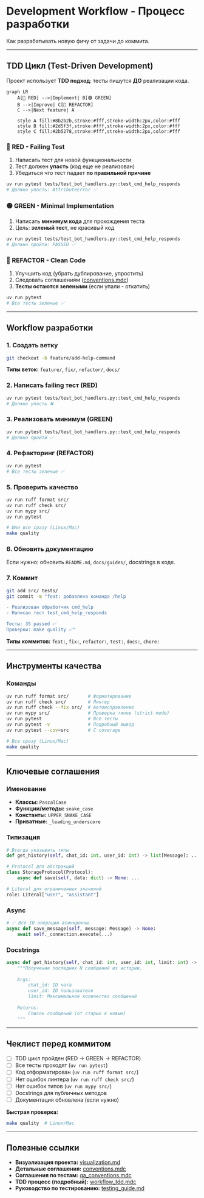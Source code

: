 # Development Workflow - Процесс разработки

Как разрабатывать новую фичу от задачи до коммита.

---

## TDD Цикл (Test-Driven Development)

Проект использует **TDD подход**: тесты пишутся **ДО** реализации кода.

```mermaid
graph LR
    A[🔴 RED] -->|Implement| B[🟢 GREEN]
    B -->|Improve| C[🔵 REFACTOR]
    C -->|Next feature| A
    
    style A fill:#8b2b2b,stroke:#fff,stroke-width:2px,color:#fff
    style B fill:#2d5f3f,stroke:#fff,stroke-width:2px,color:#fff
    style C fill:#2b5278,stroke:#fff,stroke-width:2px,color:#fff
```

### 🔴 RED - Failing Test

1. Написать тест для новой функциональности
2. Тест должен **упасть** (код еще не реализован)
3. Убедиться что тест падает **по правильной причине**

```bash
uv run pytest tests/test_bot_handlers.py::test_cmd_help_responds
# Должно упасть: AttributeError ✅
```

### 🟢 GREEN - Minimal Implementation

1. Написать **минимум кода** для прохождения теста
2. Цель: **зеленый тест**, не красивый код

```bash
uv run pytest tests/test_bot_handlers.py::test_cmd_help_responds
# Должно пройти: PASSED ✅
```

### 🔵 REFACTOR - Clean Code

1. Улучшить код (убрать дублирование, упростить)
2. Следовать соглашениям ([conventions.mdc](../../.cursor/rules/conventions.mdc))
3. **Тесты остаются зелеными** (если упали - откатить)

```bash
uv run pytest
# Все тесты зеленые ✅
```

---

## Workflow разработки

### 1. Создать ветку

```bash
git checkout -b feature/add-help-command
```

**Типы веток:** `feature/`, `fix/`, `refactor/`, `docs/`

### 2. Написать failing тест (RED)

```bash
uv run pytest tests/test_bot_handlers.py::test_cmd_help_responds
# Должно упасть ❌
```

### 3. Реализовать минимум (GREEN)

```bash
uv run pytest tests/test_bot_handlers.py::test_cmd_help_responds
# Должно пройти ✅
```

### 4. Рефакторинг (REFACTOR)

```bash
uv run pytest
# Все тесты зеленые ✅
```

### 5. Проверить качество

```bash
uv run ruff format src/
uv run ruff check src/
uv run mypy src/
uv run pytest

# Или все сразу (Linux/Mac)
make quality
```

### 6. Обновить документацию

Если нужно: обновить `README.md`, `docs/guides/`, docstrings в коде.

### 7. Коммит

```bash
git add src/ tests/
git commit -m "feat: добавлена команда /help

- Реализован обработчик cmd_help
- Написан тест test_cmd_help_responds

Тесты: 35 passed ✅
Проверки: make quality ✅"
```

**Типы коммитов:** `feat:`, `fix:`, `refactor:`, `test:`, `docs:`, `chore:`

---

## Инструменты качества

### Команды

```bash
uv run ruff format src/       # Форматирование
uv run ruff check src/        # Линтер
uv run ruff check --fix src/  # Автоисправление
uv run mypy src/              # Проверка типов (strict mode)
uv run pytest                 # Все тесты
uv run pytest -v              # Подробный вывод
uv run pytest --cov=src       # С coverage

# Все сразу (Linux/Mac)
make quality
```

---

## Ключевые соглашения

### Именование

- **Классы:** `PascalCase` 
- **Функции/методы:** `snake_case`
- **Константы:** `UPPER_SNAKE_CASE`
- **Приватные:** `_leading_underscore`

### Типизация

```python
# Всегда указывать типы
def get_history(self, chat_id: int, user_id: int) -> list[Message]: ...

# Protocol для абстракций
class StorageProtocol(Protocol):
    async def save(self, data: dict) -> None: ...

# Literal для ограниченных значений
role: Literal["user", "assistant"]
```

### Async

```python
# ✅ Все IO операции асинхронны
async def save_message(self, message: Message) -> None:
    await self._connection.execute(...)
```

### Docstrings

```python
async def get_history(self, chat_id: int, user_id: int, limit: int) -> list[Message]:
    """Получение последних N сообщений из истории.
    
    Args:
        chat_id: ID чата
        user_id: ID пользователя
        limit: Максимальное количество сообщений
    
    Returns:
        Список сообщений (от старых к новым)
    """
```

---

## Чеклист перед коммитом

- [ ] TDD цикл пройден (RED → GREEN → REFACTOR)
- [ ] Все тесты проходят (`uv run pytest`)
- [ ] Код отформатирован (`uv run ruff format src/`)
- [ ] Нет ошибок линтера (`uv run ruff check src/`)
- [ ] Нет ошибок типов (`uv run mypy src/`)
- [ ] Docstrings для публичных методов
- [ ] Документация обновлена (если нужно)

**Быстрая проверка:**
```bash
make quality  # Linux/Mac
```

---

## Полезные ссылки

- **Визуализация проекта:** [visualization.md](visualization.md)
- **Детальные соглашения:** [conventions.mdc](../../.cursor/rules/conventions.mdc)
- **Соглашения по тестам:** [qa_conventions.mdc](../../.cursor/rules/qa_conventions.mdc)
- **TDD процесс (подробный):** [workflow_tdd.mdc](../../.cursor/rules/workflow_tdd.mdc)
- **Руководство по тестированию:** [testing_guide.md](testing_guide.md)

